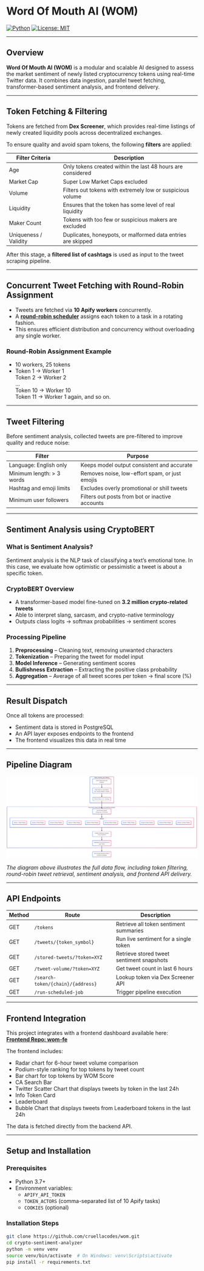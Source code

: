 # Word Of Mouth AI (WOM)

[![Python](https://img.shields.io/badge/python-3.7%2B-blue.svg)](https://www.python.org/)
[![License: MIT](https://img.shields.io/badge/license-MIT-green.svg)](LICENSE)

---

## Overview

**Word Of Mouth AI (WOM)** is a modular and scalable AI designed to assess the market sentiment of newly listed cryptocurrency tokens using real-time Twitter data. It combines data ingestion, parallel tweet fetching, transformer-based sentiment analysis, and frontend delivery.

---

## Token Fetching & Filtering

Tokens are fetched from **Dex Screener**, which provides real-time listings of newly created liquidity pools across decentralized exchanges.

To ensure quality and avoid spam tokens, the following **filters** are applied:

| Filter Criteria      | Description                                                           |
|----------------------|-----------------------------------------------------------------------|
| Age                  | Only tokens created within the last 48 hours are considered           |
| Market Cap           | Super Low Market Caps excluded                                        |
| Volume               | Filters out tokens with extremely low or suspicious volume            |
| Liquidity            | Ensures that the token has some level of real liquidity               |
| Maker Count          | Tokens with too few or suspicious makers are excluded                 |
| Uniqueness / Validity| Duplicates, honeypots, or malformed data entries are skipped          |

After this stage, a **filtered list of cashtags** is used as input to the tweet scraping pipeline.

---

## Concurrent Tweet Fetching with Round-Robin Assignment

- Tweets are fetched via **10 Apify workers** concurrently.
- A [**round-robin scheduler**](https://en.wikipedia.org/wiki/Round-robin_scheduling) assigns each token to a task in a rotating fashion.
- This ensures efficient distribution and concurrency without overloading any single worker.

### Round-Robin Assignment Example

- 10 workers, 25 tokens
- Token 1 → Worker 1  
  Token 2 → Worker 2  
  …  
  Token 10 → Worker 10  
  Token 11 → Worker 1 again, and so on.

---

## Tweet Filtering

Before sentiment analysis, collected tweets are pre-filtered to improve quality and reduce noise:

| Filter                            | Purpose                                             |
|-----------------------------------|-----------------------------------------------------|
| Language: English only            | Keeps model output consistent and accurate          |
| Minimum length: > 3 words         | Removes noise, low-effort spam, or just emojis      |
| Hashtag and emoji limits          | Excludes overly promotional or shill tweets         |
| Minimum user followers            | Filters out posts from bot or inactive accounts     |

---

## Sentiment Analysis using CryptoBERT

### What is Sentiment Analysis?

Sentiment analysis is the NLP task of classifying a text’s emotional tone. In this case, we evaluate how optimistic or pessimistic a tweet is about a specific token.

### CryptoBERT Overview

- A transformer-based model fine-tuned on **3.2 million crypto-related tweets**
- Able to interpret slang, sarcasm, and crypto-native terminology
- Outputs class logits → softmax probabilities → sentiment scores

### Processing Pipeline

1. **Preprocessing** – Cleaning text, removing unwanted characters
2. **Tokenization** – Preparing the tweet for model input
3. **Model Inference** – Generating sentiment scores
4. **Bullishness Extraction** – Extracting the positive class probability
5. **Aggregation** – Average of all tweet scores per token → final score (%)

---

## Result Dispatch

Once all tokens are processed:

- Sentiment data is stored in PostgreSQL 
- An API layer exposes endpoints to the frontend
- The frontend visualizes this data in real time

---

## Pipeline Diagram

![Pipeline Diagram](architecture-diagram.png)

*The diagram above illustrates the full data flow, including token filtering, round-robin tweet retrieval, sentiment analysis, and frontend API delivery.*

---

## API Endpoints

| Method | Route                            | Description                                |
|--------|----------------------------------|--------------------------------------------|
| GET    | `/tokens`                        | Retrieve all token sentiment summaries     |
| GET    | `/tweets/{token_symbol}`         | Run live sentiment for a single token      |
| GET    | `/stored-tweets/?token=XYZ`      | Retrieve stored tweet sentiment snapshots  |
| GET    | `/tweet-volume/?token=XYZ`       | Get tweet count in last 6 hours            |
| GET    | `/search-token/{chain}/{address}`| Lookup token via Dex Screener API          |
| GET    | `/run-scheduled-job`             | Trigger pipeline execution                 |

---

## Frontend Integration

This project integrates with a frontend dashboard available here:  
[**Frontend Repo: wom-fe**](https://github.com/cruellacodes/wom-fe)

The frontend includes:

- Radar chart for 6-hour tweet volume comparison
- Podium-style ranking for top tokens by tweet count
- Bar chart for top tokens by WOM Score
- CA Search Bar 
- Twitter Scatter Chart that displays tweets by token in the last 24h
- Info Token Card
- Leaderboard
- Bubble Chart that displays tweets from Leaderboard tokens in the last 24h

The data is fetched directly from the backend API.

---

## Setup and Installation

### Prerequisites

- Python 3.7+
- Environment variables:
  - `APIFY_API_TOKEN`
  - `TOKEN_ACTORS` (comma-separated list of 10 Apify tasks)
  - `COOKIES` (optional)

### Installation Steps

```bash
git clone https://github.com/cruellacodes/wom.git
cd crypto-sentiment-analyzer
python -m venv venv
source venv/bin/activate  # On Windows: venv\Scripts\activate
pip install -r requirements.txt
